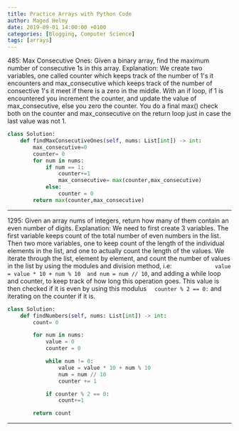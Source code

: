 ```yaml
---
title: Practice Arrays with Python Code
author: Maged Helmy
date: 2019-09-01 14:00:00 +0100
categories: [Blogging, Computer Science]
tags: [arrays]
---
```


485: Max Consecutive Ones: Given a binary array, find the maximum number of consecutive 1s in this array.
Explanation: We create two variables, one called counter which keeps track of the number of 1's it encounters and max_consecutive which keeps track of the number of consective 1's it meet if there is a zero in the middle. With an if loop, if 1 is encountered you increment the counter, and update the value of max_consecutive, else you zero the counter. You do a final max() check both on the counter and max_consecutive on the return loop just in case the last value was not 1.

```Python
class Solution:
    def findMaxConsecutiveOnes(self, nums: List[int]) -> int:
        max_consecutive=0
        counter= 0
        for num in nums:
            if num == 1:
                counter+=1
                max_consecutive= max(counter,max_consecutive)
            else:
                counter = 0
        return max(counter,max_consecutive)

```
--------------------------



1295: Given an array nums of integers, return how many of them contain an even number of digits.
Explanation: We need to first create 3 variables. The first variable keeps count of the total number of even numbers in the list. Then two more variables, one to keep count of the length of the individual elements in the list, and one to actually count the length of the values. We iterate through the list, element by element, and count the number of values in the list by using the modules and division method, i.e: ```              value = value * 10 + num % 10  and num = num // 10 ```, and adding a while loop and counter, to keep track of how long this operation goes. This value is then checked if it is even by using this modulus ```  counter % 2 == 0:``` and iterating on the counter if it is.

```Python
class Solution:
    def findNumbers(self, nums: List[int]) -> int:
        count= 0

        for num in nums:
            value = 0
            counter = 0

            while num != 0:
                value = value * 10 + num % 10
                num = num // 10
                counter += 1

            if counter % 2 == 0:
                count+=1

        return count
```
--------------------------
